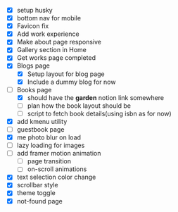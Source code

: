 - [x] setup husky
- [x] bottom nav for mobile
- [x] Favicon fix
- [x] Add work experience
- [x] Make about page responsive
- [x] Gallery section in Home
- [x] Get works page completed
- [x] Blogs page
  - [x] Setup layout for blog page
  - [x] Include a dummy blog for now
- [ ] Books page
  - [x] should have the **garden** notion link somewhere
  - [ ] plan how the book layout should be
  - [ ] script to fetch book details(using isbn as for now)
- [x] add kmenu utility
- [ ] guestbook page
- [x] me photo blur on load
- [ ] lazy loading for images
- [ ] add framer motion animation
  - [ ] page transition
  - [ ] on-scroll animations
- [x] text selection color change
- [x] scrollbar style
- [x] theme toggle
- [x] not-found page
